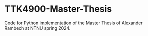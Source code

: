 # TTK4900-Master-Thesis
Code for Python implementation of the Master Thesis of Alexander Rambech at NTNU spring 2024.